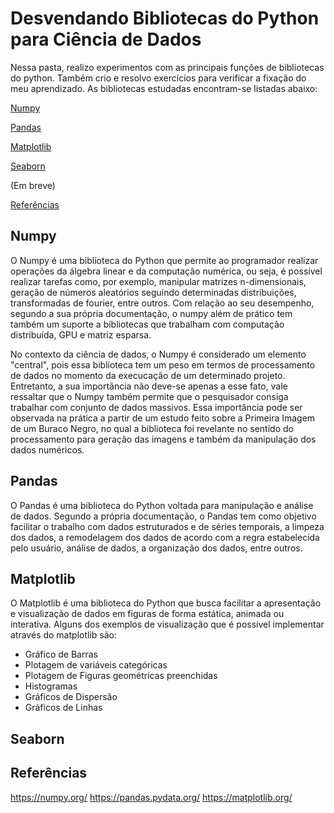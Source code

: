 # Desvendando Bibliotecas do Python para Ciência de Dados

Nessa pasta, realizo experimentos com as principais funções de bibliotecas do python. Também crio e resolvo exercícios para verificar a fixação do meu aprendizado. As bibliotecas estudadas encontram-se listadas abaixo:

[Numpy](#introduction)

[Pandas](#introduction2)

[Matplotlib](#introduction3)

[Seaborn](#introduction4)

(Em breve)

[Referências](#introduction5)

## Numpy <a name="introduction"></a>


O Numpy é uma biblioteca do Python que permite ao programador realizar operações da álgebra linear e da computação numérica, ou seja, é possível realizar tarefas como, por exemplo, manipular matrizes n-dimensionais, geração de números aleatórios seguindo determinadas distribuições, transformadas de fourier, entre outros. Com relação ao seu desempenho, segundo a sua própria documentação, o numpy além de prático tem também um suporte a bibliotecas que trabalham com computação distribuída, GPU e matriz esparsa.

No contexto da ciência de dados, o Numpy é considerado um elemento "central", pois essa biblioteca tem um peso em termos de processamento de dados no momento da execucação de um determinado projeto. Entretanto, a sua importância não deve-se apenas a esse fato, vale ressaltar que o Numpy também permite que o pesquisador consiga trabalhar com conjunto de dados massivos. Essa importância pode ser observada na prática a partir de um estudo feito sobre a Primeira Imagem de um Buraco Negro, no qual a biblioteca foi revelante no sentido do processamento para geração das imagens e também da manipulação dos dados numéricos.

 
## Pandas <a name="introduction2"></a>

O Pandas é uma biblioteca do Python voltada para manipulação e análise de dados. Segundo a própria documentação, o Pandas tem como objetivo facilitar o trabalho com dados estruturados e de séries temporais, a limpeza dos dados, a remodelagem dos dados de acordo com a regra estabelecida pelo usuário, análise de dados, a organização dos dados, entre outros. 

## Matplotlib <a name="introduction3"></a>

O Matplotlib é uma biblioteca do Python que busca facilitar a apresentação e visualização de dados em figuras de forma estática, animada ou interativa. Alguns dos exemplos de visualização que é possível implementar através do matplotlib são:

- Gráfico de Barras
- Plotagem de variáveis categóricas
- Plotagem de Figuras geométricas preenchidas
- Histogramas
- Gráficos de Dispersão
- Gráficos de Linhas

## Seaborn <a name="introduction4"></a>

## Referências <a name="introduction5"></a>

https://numpy.org/
https://pandas.pydata.org/
https://matplotlib.org/
